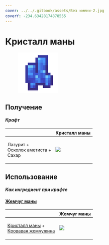 ```yaml
---
cover: ../../.gitbook/assets/Без имени-2.jpg
coverY: -234.63428174878555
---
```


# Кристалл маны

<figure><img src="../../.gitbook/assets/mana_crystal_item_128.png" alt=""><figcaption></figcaption></figure>

## Получение

#### _Крафт_

|                                                 | Кристалл маны                                      |
| ----------------------------------------------- | -------------------------------------------------- |
| <p>Лазурит +<br>Осколок аметиста +<br>Сахар</p> | ![](../../.gitbook/assets/mana\_crystal\_item.png) |

## Использование

#### _Как ингредиент при крафте_

#### [Жемчуг маны](mana\_pearl.md)

|                                                                                                                               | Жемчуг маны                                |
| ----------------------------------------------------------------------------------------------------------------------------- | ------------------------------------------ |
| <p><a href="mana_crystal_item.md">Кристалл маны</a> +<br><a href="blood_pearl_of_teleportation.md">Кровавая жемчужина</a></p> | ![](../../.gitbook/assets/mana\_pearl.png) |
